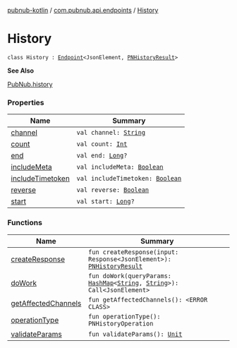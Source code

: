 [pubnub-kotlin](../../index.md) / [com.pubnub.api.endpoints](../index.md) / [History](./index.md)

# History

`class History : `[`Endpoint`](../../com.pubnub.api/-endpoint/index.md)`<JsonElement, `[`PNHistoryResult`](../../com.pubnub.api.models.consumer.history/-p-n-history-result/index.md)`>`

**See Also**

[PubNub.history](../../com.pubnub.api/-pub-nub/history.md)

### Properties

| Name | Summary |
|---|---|
| [channel](channel.md) | `val channel: `[`String`](https://kotlinlang.org/api/latest/jvm/stdlib/kotlin/-string/index.html) |
| [count](count.md) | `val count: `[`Int`](https://kotlinlang.org/api/latest/jvm/stdlib/kotlin/-int/index.html) |
| [end](end.md) | `val end: `[`Long`](https://kotlinlang.org/api/latest/jvm/stdlib/kotlin/-long/index.html)`?` |
| [includeMeta](include-meta.md) | `val includeMeta: `[`Boolean`](https://kotlinlang.org/api/latest/jvm/stdlib/kotlin/-boolean/index.html) |
| [includeTimetoken](include-timetoken.md) | `val includeTimetoken: `[`Boolean`](https://kotlinlang.org/api/latest/jvm/stdlib/kotlin/-boolean/index.html) |
| [reverse](reverse.md) | `val reverse: `[`Boolean`](https://kotlinlang.org/api/latest/jvm/stdlib/kotlin/-boolean/index.html) |
| [start](start.md) | `val start: `[`Long`](https://kotlinlang.org/api/latest/jvm/stdlib/kotlin/-long/index.html)`?` |

### Functions

| Name | Summary |
|---|---|
| [createResponse](create-response.md) | `fun createResponse(input: Response<JsonElement>): `[`PNHistoryResult`](../../com.pubnub.api.models.consumer.history/-p-n-history-result/index.md) |
| [doWork](do-work.md) | `fun doWork(queryParams: `[`HashMap`](https://docs.oracle.com/javase/6/docs/api/java/util/HashMap.html)`<`[`String`](https://kotlinlang.org/api/latest/jvm/stdlib/kotlin/-string/index.html)`, `[`String`](https://kotlinlang.org/api/latest/jvm/stdlib/kotlin/-string/index.html)`>): Call<JsonElement>` |
| [getAffectedChannels](get-affected-channels.md) | `fun getAffectedChannels(): <ERROR CLASS>` |
| [operationType](operation-type.md) | `fun operationType(): PNHistoryOperation` |
| [validateParams](validate-params.md) | `fun validateParams(): `[`Unit`](https://kotlinlang.org/api/latest/jvm/stdlib/kotlin/-unit/index.html) |

